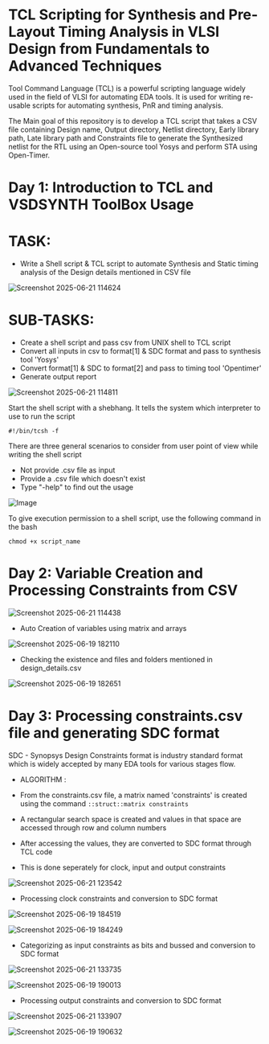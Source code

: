 # TCL Scripting for Synthesis and Pre-Layout Timing Analysis in VLSI Design from Fundamentals to Advanced Techniques

Tool Command Language (TCL) is a powerful scripting language widely used in the field of VLSI for automating EDA tools. It is used for writing re-usable scripts for automating synthesis, PnR and timing analysis.

The Main goal of this repository is to develop a TCL script that takes a CSV file containing Design name, Output directory, Netlist directory, Early library path, Late library path and Constraints file to generate the Synthesized netlist for the RTL using an Open-source tool Yosys and perform STA using Open-Timer.

# Day 1: Introduction to TCL and VSDSYNTH ToolBox Usage

# TASK:

- Write a Shell script & TCL script to automate Synthesis and Static timing analysis of the Design details mentioned in CSV file

![Screenshot 2025-06-21 114624](https://github.com/user-attachments/assets/48e284b5-29b7-4f00-9c4b-ae4bde752b94)

# SUB-TASKS:

- Create a shell script and pass csv from UNIX shell to TCL script
- Convert all inputs in csv to format[1] & SDC format and pass to synthesis tool 'Yosys'
- Convert format[1] & SDC to format[2] and pass to timing tool 'Opentimer'
- Generate output report

![Screenshot 2025-06-21 114811](https://github.com/user-attachments/assets/942e1d4e-9c7d-45c9-9ac2-34c6ae993bf1)

Start the shell script with a shebhang. It tells the system which interpreter to use to run the script

```#!/bin/tcsh -f```

There are three general scenarios to consider from user point of view while writing the shell script

- Not provide .csv file as input
- Provide a .csv file which doesn't exist
- Type "-help" to find out the usage

![Image](https://github.com/user-attachments/assets/20bce904-eccc-4e9b-9856-8ee40240a27d)

To give execution permission to a shell script, use the following command in the bash

```chmod +x script_name```

# Day 2: Variable Creation and Processing Constraints from CSV

![Screenshot 2025-06-21 114438](https://github.com/user-attachments/assets/2b27f163-0c40-4306-9eba-00382eed9f63)

- Auto Creation of variables using matrix and arrays

 ![Screenshot 2025-06-19 182110](https://github.com/user-attachments/assets/86f48374-3b99-462e-8e18-7bd3ac352282)

- Checking the existence and files and folders mentioned in design_details.csv

 ![Screenshot 2025-06-19 182651](https://github.com/user-attachments/assets/c63d9363-5e9c-49bd-99e8-50eacb4f7b8a)

# Day 3: Processing constraints.csv file and generating SDC format

SDC - Synopsys Design Constraints format is industry standard format which is widely accepted by many EDA tools for various stages flow.

- ALGORITHM :

 - From the constraints.csv file, a matrix named 'constraints' is created using the command ```::struct::matrix constraints```
 - A rectangular search space is created and values in that space are accessed through row and column numbers
 - After accessing the values, they are converted to SDC format through TCL code
 - This is done seperately for clock, input and output constraints

![Screenshot 2025-06-21 123542](https://github.com/user-attachments/assets/86019fd5-9d4a-4e8e-b9e5-d2bc13d924ef)

- Processing clock constraints and conversion to SDC format

 ![Screenshot 2025-06-19 184519](https://github.com/user-attachments/assets/f5548e84-0d70-469a-a148-4117280264e5)

 ![Screenshot 2025-06-19 184249](https://github.com/user-attachments/assets/c5794837-5baa-48e2-a8b6-d20f9ec41f12)

- Categorizing as input constraints as bits and bussed and conversion to SDC format

 ![Screenshot 2025-06-21 133735](https://github.com/user-attachments/assets/983102ba-beb0-4c1a-a6ed-a82ff832c4e4)

 ![Screenshot 2025-06-19 190013](https://github.com/user-attachments/assets/131381cc-366e-4d91-89de-ece70bb75840)

- Processing output constraints and conversion to SDC format

 ![Screenshot 2025-06-21 133907](https://github.com/user-attachments/assets/34cb4b4d-78fb-4529-9dbf-45854a961667)

 ![Screenshot 2025-06-19 190632](https://github.com/user-attachments/assets/8bc839fa-aaca-4a94-ae29-e41c5b842af7)
 


 





















